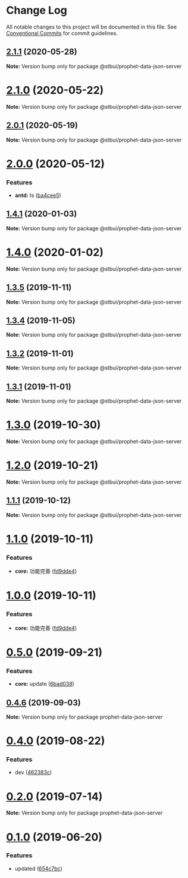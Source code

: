 # Change Log

All notable changes to this project will be documented in this file.
See [Conventional Commits](https://conventionalcommits.org) for commit guidelines.

## [2.1.1](https://github.com/stbui/propht/compare/v2.1.0...v2.1.1) (2020-05-28)

**Note:** Version bump only for package @stbui/prophet-data-json-server





# [2.1.0](https://github.com/stbui/propht/compare/v2.0.1...v2.1.0) (2020-05-22)

**Note:** Version bump only for package @stbui/prophet-data-json-server





## [2.0.1](https://github.com/stbui/propht/compare/v2.0.0...v2.0.1) (2020-05-19)

**Note:** Version bump only for package @stbui/prophet-data-json-server





# [2.0.0](https://github.com/stbui/propht/compare/v1.4.1...v2.0.0) (2020-05-12)


### Features

* **antd:** ts ([ba4cee5](https://github.com/stbui/propht/commit/ba4cee5c13636ff56fa148e3b2907040c522f625))





## [1.4.1](https://github.com/stbui/propht/compare/v1.4.0...v1.4.1) (2020-01-03)

**Note:** Version bump only for package @stbui/prophet-data-json-server





# [1.4.0](https://github.com/stbui/propht/compare/v1.3.5...v1.4.0) (2020-01-02)

**Note:** Version bump only for package @stbui/prophet-data-json-server





## [1.3.5](https://github.com/stbui/propht/compare/v1.3.4...v1.3.5) (2019-11-11)

**Note:** Version bump only for package @stbui/prophet-data-json-server





## [1.3.4](https://github.com/stbui/propht/compare/v1.3.3...v1.3.4) (2019-11-05)

**Note:** Version bump only for package @stbui/prophet-data-json-server





## [1.3.2](https://github.com/stbui/propht/compare/v1.3.0...v1.3.2) (2019-11-01)

**Note:** Version bump only for package @stbui/prophet-data-json-server





## [1.3.1](https://github.com/stbui/propht/compare/v1.3.0...v1.3.1) (2019-11-01)

**Note:** Version bump only for package @stbui/prophet-data-json-server





# [1.3.0](https://github.com/stbui/propht/compare/v1.2.0...v1.3.0) (2019-10-30)

**Note:** Version bump only for package @stbui/prophet-data-json-server





# [1.2.0](https://github.com/stbui/propht/compare/v1.1.1...v1.2.0) (2019-10-21)

**Note:** Version bump only for package @stbui/prophet-data-json-server





## [1.1.1](https://github.com/stbui/propht/compare/v1.1.0...v1.1.1) (2019-10-12)

**Note:** Version bump only for package @stbui/prophet-data-json-server





# [1.1.0](https://github.com/stbui/propht/compare/v0.4.6...v1.1.0) (2019-10-11)


### Features

* **core:** 功能完善 ([fd9dde4](https://github.com/stbui/propht/commit/fd9dde4))





# [1.0.0](https://github.com/stbui/propht/compare/v0.4.6...v1.0.0) (2019-10-11)


### Features

* **core:** 功能完善 ([fd9dde4](https://github.com/stbui/propht/commit/fd9dde4))





# [0.5.0](https://github.com/stbui/propht/compare/v0.4.6...v0.5.0) (2019-09-21)


### Features

* **core:** update ([6bad038](https://github.com/stbui/propht/commit/6bad038))





## [0.4.6](https://github.com/stbui/propht/compare/v0.4.5...v0.4.6) (2019-09-03)

**Note:** Version bump only for package prophet-data-json-server





# [0.4.0](https://github.com/stbui/propht/compare/v0.3.0...v0.4.0) (2019-08-22)


### Features

* dev ([462383c](https://github.com/stbui/propht/commit/462383c))





# [0.2.0](https://github.com/stbui/propht/compare/v0.1.20...v0.2.0) (2019-07-14)

**Note:** Version bump only for package prophet-data-json-server





# [0.1.0](https://github.com/stbui/react-admin-kit/compare/v0.0.6...v0.1.0) (2019-06-20)


### Features

* updated ([654c7bc](https://github.com/stbui/react-admin-kit/commit/654c7bc))

